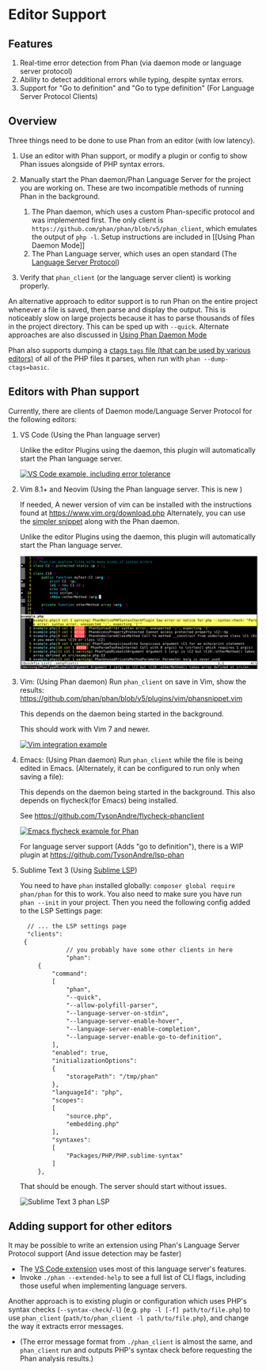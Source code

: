Editor Support
==============

Features
--------

1. Real-time error detection from Phan (via daemon mode or language server protocol)
2. Ability to detect additional errors while typing, despite syntax errors.
3. Support for "Go to definition" and "Go to type definition" (For Language Server Protocol Clients)

Overview
--------

Three things need to be done to use Phan from an editor (with low latency).

1. Use an editor with Phan support, or modify a plugin or config to show Phan issues alongside of PHP syntax errors.
2. Manually start the Phan daemon/Phan Language Server for the project you are working on. These are two incompatible methods of running Phan in the background.

   1. The Phan daemon, which uses a custom Phan-specific protocol and was implemented first. The only client is `https://github.com/phan/phan/blob/v5/phan_client`, which emulates the output of `php -l`. Setup instructions are included in [[Using Phan Daemon Mode]]
   2. The Phan Language server, which uses an open standard (The [Language Server Protocol](https://github.com/Microsoft/language-server-protocol))
3. Verify that `phan_client` (or the language server client) is working properly.

An alternative approach to editor support is to run Phan on the entire project whenever a file is saved, then parse and display the output.
This is noticeably slow on large projects because it has to parse thousands of files in the project directory.
This can be sped up with `--quick`. Alternate approaches are also discussed in [Using Phan Daemon Mode](https://github.com/phan/phan/wiki/Using-Phan-Daemon-Mode)

Phan also supports dumping a [ctags `tags` file (that can be used by various editors)](https://en.wikipedia.org/wiki/Ctags) of all of the PHP files it parses, when run with `phan --dump-ctags=basic`.

Editors with Phan support
-------------------------

Currently, there are clients of Daemon mode/Language Server Protocol for the following editors:

1. VS Code (Using the Phan language server)

   Unlike the editor Plugins using the daemon, this plugin will automatically start the Phan language server.

   [![VS Code example, including error tolerance](https://raw.githubusercontent.com/TysonAndre/vscode-php-phan/master/images/tolerant_parsing.png)](https://github.com/tysonandre/vscode-php-phan)

2. Vim 8.1+ and Neovim (Using the Phan language server. This is new )

   If needed, A newer version of vim can be installed with the instructions found at https://www.vim.org/download.php
   Alternately, you can use the [simpler snippet](https://github.com/phan/phan/blob/v5/plugins/vim/phansnippet.vim) along with the Phan daemon.

   Unlike the editor Plugins using the daemon, this plugin will automatically start the Phan language server.

   [![VS Code example, including error tolerance](https://raw.githubusercontent.com/TysonAndre/LanguageServer-phan-neovim/master/images/tolerant_parsing.png)](https://github.com/tysonandre/LanguageServer-phan-neovim)

3. Vim: (Using Phan daemon) Run `phan_client` on save in Vim, show the results: https://github.com/phan/phan/blob/v5/plugins/vim/phansnippet.vim

   This depends on the daemon being started in the background.

   This should work with Vim 7 and newer.

   [![Vim integration example](https://cloud.githubusercontent.com/assets/1904430/23336381/4210f212-fb83-11e6-9c55-79e0995307b1.png)](https://github.com/phan/phan/blob/v5/plugins/vim/phansnippet.vim)

4. Emacs: (Using Phan daemon) Run `phan_client` while the file is being edited in Emacs. (Alternately, it can be configured to run only when saving a file):

   This depends on the daemon being started in the background.
   This also depends on flycheck(for Emacs) being installed.

   See https://github.com/TysonAndre/flycheck-phanclient

   [![Emacs flycheck example for Phan](https://cloud.githubusercontent.com/assets/1904430/23347092/85da0322-fc54-11e6-8fae-48b7a30d623b.png)](https://github.com/TysonAndre/flycheck-phanclient)

   For language server support (Adds "go to definition"), there is a WIP plugin at https://github.com/TysonAndre/lsp-phan

5. Sublime Text 3 (Using [Sublime LSP](https://github.com/tomv564/LSP))

   You need to have `phan` installed globally: `composer global require phan/phan` for this to work. You also need to make sure you have run `phan --init` in your project.
   Then you need the following config added to the LSP Settings page:

   ```
     // ... the LSP settings page
     "clients":
	{
                // you probably have some other clients in here
                "phan":
		{
			"command":
			[
				"phan",
				"--quick",
				"--allow-polyfill-parser",
				"--language-server-on-stdin",
				"--language-server-enable-hover",
				"--language-server-enable-completion",
				"--language-server-enable-go-to-definition",
			],
			"enabled": true,
			"initializationOptions":
			{
				"storagePath": "/tmp/phan"
			},
			"languageId": "php",
			"scopes":
			[
				"source.php",
				"embedding.php"
			],
			"syntaxes":
			[
				"Packages/PHP/PHP.sublime-syntax"
			]
		},
   ```

   That should be enough. The server should start without issues.

   ![Sublime Text 3 phan LSP](https://i.imgur.com/u2b44ug.png)

Adding support for other editors
--------------------------------

It may be possible to write an extension using Phan's Language Server Protocol support (And issue detection may be faster)

- The [VS Code extension](https://github.com/tysonandre/vscode-php-phan) uses most of this language server's features.
- Invoke `./phan --extended-help` to see a full list of CLI flags, including those useful when implementing language servers.

Another approach is to existing plugin or configuration which uses PHP's syntax checks (`--syntax-check`/`-l`) (e.g. `php -l [-f] path/to/file.php`) to use `phan_client` (`path/to/phan_client -l path/to/file.php`), and change the way it extracts error messages.

- (The error message format from `./phan_client` is almost the same, and `phan_client` run and outputs PHP's syntax check before requesting the Phan analysis results.)
